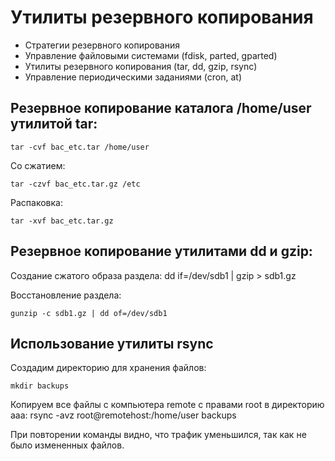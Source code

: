 # Утилиты резервного копирования
- Стратегии резервного копирования
- Управление файловыми системами (fdisk, parted, gparted)
- Утилиты резервного копирования (tar, dd, gzip, rsync)
- Управление периодическими заданиями (cron, at)


Резервное копирование каталога /home/user утилитой tar:
---
```
tar -cvf bac_etc.tar /home/user
```
Со сжатием:
```
tar -czvf bac_etc.tar.gz /etc
```
Распаковка:
```
tar -xvf bac_etc.tar.gz
```


Резервное копирование утилитами dd и gzip:
---
Создание сжатого образа раздела:
dd if=/dev/sdb1 | gzip > sdb1.gz

Восстановление раздела:
```
gunzip -c sdb1.gz | dd of=/dev/sdb1
```

Использование утилиты rsync
---

Создадим директорию для хранения файлов:
```
mkdir backups
```

Копируем все файлы с компьютера remote c правами root в директорию aaa:
rsync -avz root@remotehost:/home/user backups

При повторении команды видно, что трафик уменьшился, так как не было измененных файлов.
